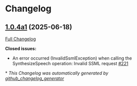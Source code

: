 # Changelog

## [1.0.4a1](https://github.com/OpenVoiceOS/ovos-plugin-manager/tree/1.0.4a1) (2025-06-18)

[Full Changelog](https://github.com/OpenVoiceOS/ovos-plugin-manager/compare/1.0.3...1.0.4a1)

**Closed issues:**

- An error occurred \(InvalidSsmlException\) when calling the SynthesizeSpeech operation: Invalid SSML request [\#221](https://github.com/OpenVoiceOS/ovos-plugin-manager/issues/221)



\* *This Changelog was automatically generated by [github_changelog_generator](https://github.com/github-changelog-generator/github-changelog-generator)*
